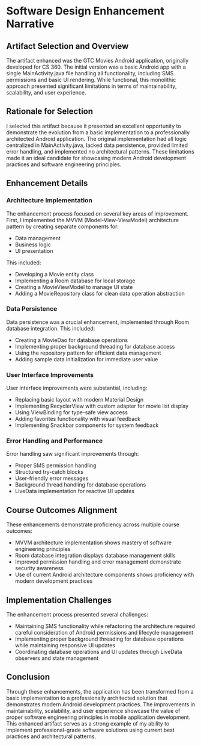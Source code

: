 # Software Design Enhancement Narrative

## Artifact Selection and Overview

The artifact enhanced was the GTC Movies Android application, originally developed for CS 360. The initial version was a basic Android app with a single MainActivity.java file handling all functionality, including SMS permissions and basic UI rendering. While functional, this monolithic approach presented significant limitations in terms of maintainability, scalability, and user experience.

## Rationale for Selection

I selected this artifact because it presented an excellent opportunity to demonstrate the evolution from a basic implementation to a professionally architected Android application. The original implementation had all logic centralized in MainActivity.java, lacked data persistence, provided limited error handling, and implemented no architectural patterns. These limitations made it an ideal candidate for showcasing modern Android development practices and software engineering principles.

## Enhancement Details

### Architecture Implementation
The enhancement process focused on several key areas of improvement. First, I implemented the MVVM (Model-View-ViewModel) architecture pattern by creating separate components for:
- Data management
- Business logic
- UI presentation

This included:
- Developing a Movie entity class
- Implementing a Room database for local storage
- Creating a MovieViewModel to manage UI state
- Adding a MovieRepository class for clean data operation abstraction

### Data Persistence
Data persistence was a crucial enhancement, implemented through Room database integration. This included:
- Creating a MovieDao for database operations
- Implementing proper background threading for database access
- Using the repository pattern for efficient data management
- Adding sample data initialization for immediate user value

### User Interface Improvements
User interface improvements were substantial, including:
- Replacing basic layout with modern Material Design
- Implementing RecyclerView with custom adapter for movie list display
- Using ViewBinding for type-safe view access
- Adding favorites functionality with visual feedback
- Implementing Snackbar components for system feedback

### Error Handling and Performance
Error handling saw significant improvements through:
- Proper SMS permission handling
- Structured try-catch blocks
- User-friendly error messages
- Background thread handling for database operations
- LiveData implementation for reactive UI updates

## Course Outcomes Alignment

These enhancements demonstrate proficiency across multiple course outcomes:
- MVVM architecture implementation shows mastery of software engineering principles
- Room database integration displays database management skills
- Improved permission handling and error management demonstrate security awareness
- Use of current Android architecture components shows proficiency with modern development practices

## Implementation Challenges

The enhancement process presented several challenges:
- Maintaining SMS functionality while refactoring the architecture required careful consideration of Android permissions and lifecycle management
- Implementing proper background threading for database operations while maintaining responsive UI updates
- Coordinating database operations and UI updates through LiveData observers and state management

## Conclusion

Through these enhancements, the application has been transformed from a basic implementation to a professionally architected solution that demonstrates modern Android development practices. The improvements in maintainability, scalability, and user experience showcase the value of proper software engineering principles in mobile application development. This enhanced artifact serves as a strong example of my ability to implement professional-grade software solutions using current best practices and architectural patterns.